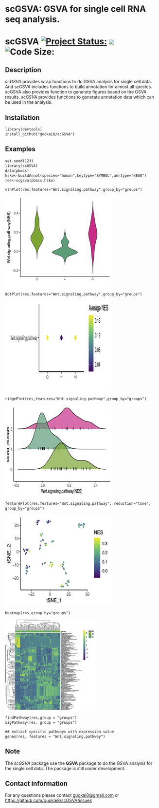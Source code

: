 # scGSVA: GSVA for single cell RNA seq analysis. 
# scGSVA [![Project Status:](http://www.repostatus.org/badges/latest/active.svg)](http://www.repostatus.org/#active)  [![](https://img.shields.io/badge/devel%20version-0.0.11-green.svg)](https://github.com/guokai8/scGSVA)  ![Code Size:](https://img.shields.io/github/languages/code-size/guokai8/scGSVA)
## Description
_scGSVA_ provides wrap functions to do GSVA analysis for single cell data. And scGSVA includes functions to build annotation for almost all species. scGSVA also provides function to generate figures based on the GSVA results.
_scGSVA_ provides functions to generate annotation data which can be used in the analysis.
## Installation
```
library(devtools)
install_github("guokai8/scGSVA")
``` 
## Examples
```{r}
set.seed(123)   
library(scGSVA)   
data(pbmcs)
hsko<-buildAnnot(species="human",keytype="SYMBOL",anntype="KEGG")
res<-scgsva(pbmcs,hsko)
```
```{r}
vlnPlot(res,features="Wnt.signaling.pathway",group_by="groups")
```
<img align="center" src = 'vln.jpg'  width=350 height=300>

```{r}
dotPlot(res,features="Wnt.signaling.pathway",group_by="groups")
```
<img align="center" src = 'dot.png'  width=350 height=300>

```{r}
ridgePlot(res,features="Wnt.signaling.pathway",group_by="groups")
```
<img align="center" src = 'ridge.jpg'  width=350 height=300>

```{r}
featurePlot(res,features="Wnt.signaling.pathway", reduction="tsne", group_by="groups")
```
<img align="center" src = 'feature.png'  width=350 height=300>

```{r}
Heatmap(res,group_by="groups")
```
<img align="center" src = 'heat.jpg'  width=300 height=300>

```{r}
findPathway(res,group = "groups")
sigPathway(res, group = "groups")
``` 
```{r}
## extract specific pathways with expression value
genes(res, features = "Wnt.signaling.pathway")
```
## Note
The _scGSVA_ package use the __GSVA__ package to do the GSVA analysis for the single cell data.  The package is still under development.

## Contact information

For any questions please contact guokai8@gmail.com or https://github.com/guokai8/scGSVA/issues
